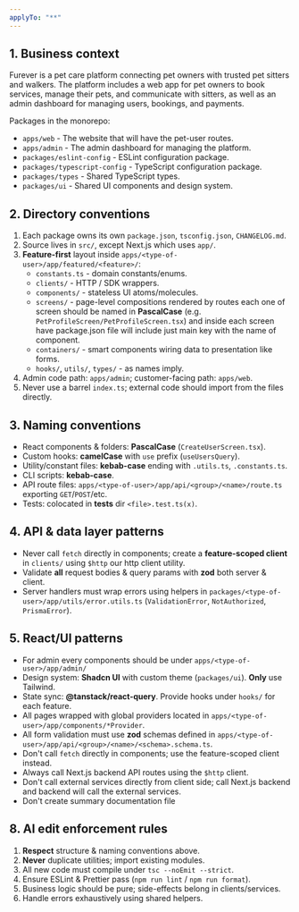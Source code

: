 ```yaml
---
applyTo: "**"
---
```


## 1. Business context

Furever is a pet care platform connecting pet owners with trusted pet sitters and walkers. The platform includes a web app for pet owners to book services, manage their pets, and communicate with sitters, as well as an admin dashboard for managing users, bookings, and payments.

Packages in the monorepo:

- `apps/web` - The website that will have the pet-user routes.
- `apps/admin` - The admin dashboard for managing the platform.
- `packages/eslint-config` - ESLint configuration package.
- `packages/typescript-config` - TypeScript configuration package.
- `packages/types` - Shared TypeScript types.
- `packages/ui` - Shared UI components and design system.

## 2. Directory conventions

1. Each package owns its own `package.json`, `tsconfig.json`, `CHANGELOG.md`.
2. Source lives in `src/`, except Next.js which uses `app/`.
3. **Feature-first** layout inside `apps/<type-of-user>/app/featured/<feature>/`:
    - `constants.ts` - domain constants/enums.
    - `clients/` - HTTP / SDK wrappers.
    - `components/` - stateless UI atoms/molecules.
    - `screens/` - page-level compositions rendered by routes each one of screen should be named in **PascalCase** (e.g. `PetProfileScreen/PetProfileScreen.tsx`) and inside each screen have package.json file will include just main key with the name of component.
    - `containers/` - smart components wiring data to presentation like forms.
    - `hooks/`, `utils/`, `types/` - as names imply.
4. Admin code path: `apps/admin`; customer-facing path: `apps/web`.
5. Never use a barrel `index.ts`; external code should import from the files directly.

## 3. Naming conventions

- React components & folders: **PascalCase** (`CreateUserScreen.tsx`).
- Custom hooks: **camelCase** with `use` prefix (`useUsersQuery`).
- Utility/constant files: **kebab-case** ending with `.utils.ts`, `.constants.ts`.
- CLI scripts: **kebab-case**.
- API route files: `apps/<type-of-user>/app/api/<group>/<name>/route.ts` exporting `GET`/`POST`/etc.
- Tests: colocated in **tests** dir `<file>.test.ts(x)`.

## 4. API & data layer patterns

- Never call `fetch` directly in components; create a **feature-scoped client** in `clients/` using `$http` our http client utility.
- Validate **all** request bodies & query params with **zod** both server & client.
- Server handlers must wrap errors using helpers in `packages/<type-of-user>/app/utils/error.utils.ts` (`ValidationError`, `NotAuthorized`, `PrismaError`).

## 5. React/UI patterns

- For admin every components should be under `apps/<type-of-user>/app/admin/`
- Design system: **Shadcn UI** with custom theme (`packages/ui`). **Only** use Tailwind.
- State sync: **@tanstack/react-query**. Provide hooks under `hooks/` for each feature.
- All pages wrapped with global providers located in `apps/<type-of-user>/app/components/*Provider`.
- All form validation must use **zod** schemas defined in `apps/<type-of-user>/app/api/<group>/<name>/<schema>.schema.ts`.
- Don't call `fetch` directly in components; use the feature-scoped client instead.
- Always call Next.js backend API routes using the `$http` client.
- Don't call external services directly from client side; call Next.js backend and backend will call the external services.
- Don't create summary documentation file

## 8. AI edit enforcement rules

1. **Respect** structure & naming conventions above.
2. **Never** duplicate utilities; import existing modules.
3. All new code must compile under `tsc --noEmit --strict`.
4. Ensure ESLint & Prettier pass (`npm run lint` / `npm run format`).
5. Business logic should be pure; side-effects belong in clients/services.
6. Handle errors exhaustively using shared helpers.
